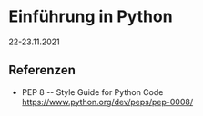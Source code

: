 
# Einführung in Python
22-23.11.2021


## Referenzen

- PEP 8 -- Style Guide for Python Code
  https://www.python.org/dev/peps/pep-0008/